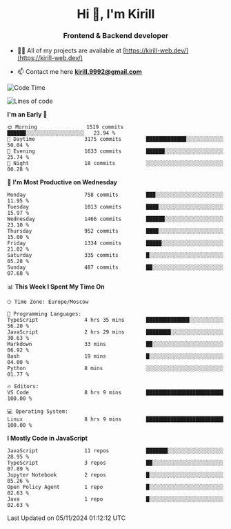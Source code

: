 <h1 align="center">Hi 👋, I'm Kirill</h1>
<h3 align="center">Frontend & Backend developer</h3>

- 👨‍💻 All of my projects are available at [https://kirill-web.dev/](https://kirill-web.dev/)

- 📫 Contact me here **kirill.9992@gmail.com**











<!--START_SECTION:waka-->
![Code Time](http://img.shields.io/badge/Code%20Time-2%2C025%20hrs%2052%20mins-blue)

![Lines of code](https://img.shields.io/badge/From%20Hello%20World%20I%27ve%20Written-4.7%20million%20lines%20of%20code-blue)

**I'm an Early 🐤** 

```text
🌞 Morning                1519 commits        ██████░░░░░░░░░░░░░░░░░░░   23.94 % 
🌆 Daytime                3175 commits        █████████████░░░░░░░░░░░░   50.04 % 
🌃 Evening                1633 commits        ██████░░░░░░░░░░░░░░░░░░░   25.74 % 
🌙 Night                  18 commits          ░░░░░░░░░░░░░░░░░░░░░░░░░   00.28 % 
```
📅 **I'm Most Productive on Wednesday** 

```text
Monday                   758 commits         ███░░░░░░░░░░░░░░░░░░░░░░   11.95 % 
Tuesday                  1013 commits        ████░░░░░░░░░░░░░░░░░░░░░   15.97 % 
Wednesday                1466 commits        ██████░░░░░░░░░░░░░░░░░░░   23.10 % 
Thursday                 952 commits         ████░░░░░░░░░░░░░░░░░░░░░   15.00 % 
Friday                   1334 commits        █████░░░░░░░░░░░░░░░░░░░░   21.02 % 
Saturday                 335 commits         █░░░░░░░░░░░░░░░░░░░░░░░░   05.28 % 
Sunday                   487 commits         ██░░░░░░░░░░░░░░░░░░░░░░░   07.68 % 
```


📊 **This Week I Spent My Time On** 

```text
🕑︎ Time Zone: Europe/Moscow

💬 Programming Languages: 
TypeScript               4 hrs 35 mins       ██████████████░░░░░░░░░░░   56.20 % 
JavaScript               2 hrs 29 mins       ████████░░░░░░░░░░░░░░░░░   30.63 % 
Markdown                 33 mins             ██░░░░░░░░░░░░░░░░░░░░░░░   06.92 % 
Bash                     19 mins             █░░░░░░░░░░░░░░░░░░░░░░░░   04.00 % 
Python                   8 mins              ░░░░░░░░░░░░░░░░░░░░░░░░░   01.77 % 

🔥 Editors: 
VS Code                  8 hrs 9 mins        █████████████████████████   100.00 % 

💻 Operating System: 
Linux                    8 hrs 9 mins        █████████████████████████   100.00 % 
```

**I Mostly Code in JavaScript** 

```text
JavaScript               11 repos            ███████░░░░░░░░░░░░░░░░░░   28.95 % 
TypeScript               3 repos             ██░░░░░░░░░░░░░░░░░░░░░░░   07.89 % 
Jupyter Notebook         2 repos             █░░░░░░░░░░░░░░░░░░░░░░░░   05.26 % 
Open Policy Agent        1 repo              █░░░░░░░░░░░░░░░░░░░░░░░░   02.63 % 
Java                     1 repo              █░░░░░░░░░░░░░░░░░░░░░░░░   02.63 % 
```




 Last Updated on 05/11/2024 01:12:12 UTC
<!--END_SECTION:waka-->
